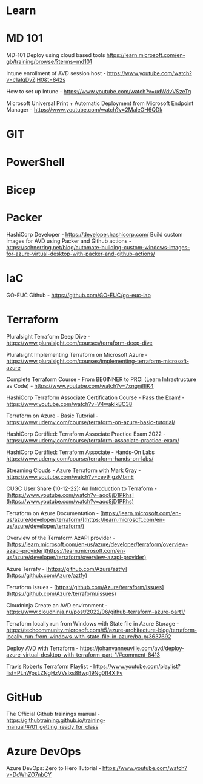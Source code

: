 # **Learn**

# MD 101
MD-101 Deploy using cloud based tools https://learn.microsoft.com/en-gb/training/browse/?terms=md101

Intune enrollment of AVD session host - https://www.youtube.com/watch?v=c1aIqDvZjH0&t=842s

How to set up Intune - https://www.youtube.com/watch?v=udWdvVSzeTg

Microsoft Universal Print + Automatic Deployment from Microsoft Endpoint Manager - https://www.youtube.com/watch?v=2MaleOH6QDk
# GIT

# PowerShell

# Bicep

# Packer

HashiCorp Developer - https://developer.hashicorp.com/
Build custom images for AVD using Packer and Github actions - https://schnerring.net/blog/automate-building-custom-windows-images-for-azure-virtual-desktop-with-packer-and-github-actions/


# IaC

GO-EUC Github - https://github.com/GO-EUC/go-euc-lab

# Terraform

Pluralsight Terraform Deep Dive - https://www.pluralsight.com/courses/terraform-deep-dive

Pluralsight Implementing Terraform on Microsoft Azure - https://www.pluralsight.com/courses/implementing-terraform-microsoft-azure

Complete Terraform Course - From BEGINNER to PRO! (Learn Infrastructure as Code) - https://www.youtube.com/watch?v=7xngnjfIlK4

HashiCorp Terraform Associate Certification Course - Pass the Exam! - https://www.youtube.com/watch?v=V4waklkBC38

Terraform on Azure - Basic Tutorial - https://www.udemy.com/course/terraform-on-azure-basic-tutorial/

HashiCorp Certified: Terraform Associate Practice Exam 2022 - https://www.udemy.com/course/terraform-associate-practice-exam/

HashiCorp Certified: Terraform Associate - Hands-On Labs https://www.udemy.com/course/terraform-hands-on-labs/

Streaming Clouds - Azure Terraform with Mark Gray - https://www.youtube.com/watch?v=cev9_gzMbmE

CUGC User Share (10-12-22): An Introduction to Terraform - [https://www.youtube.com/watch?v=aoo8jD1PRhs](https://www.youtube.com/watch?v=aoo8jD1PRhs)

Terraform on Azure Documentation - [https://learn.microsoft.com/en-us/azure/developer/terraform/](https://learn.microsoft.com/en-us/azure/developer/terraform/)

Overview of the Terraform AzAPI provider - [https://learn.microsoft.com/en-us/azure/developer/terraform/overview-azapi-provider](https://learn.microsoft.com/en-us/azure/developer/terraform/overview-azapi-provider)

Azure Terrafy - [https://github.com/Azure/aztfy](https://github.com/Azure/aztfy)

Terraform issues - [https://github.com/Azure/terraform/issues](https://github.com/Azure/terraform/issues)

Cloudninja Create an AVD environment - https://www.cloudninja.nu/post/2022/06/github-terraform-azure-part1/

Terraform locally run from Windows with State file in Azure Storage - https://techcommunity.microsoft.com/t5/azure-architecture-blog/terraform-locally-run-from-windows-with-state-file-in-azure/ba-p/3637692

Deploy AVD with Terraform - https://johanvanneuville.com/avd/deploy-azure-virtual-desktop-with-terraform-part-1/#comment-8413

Travis Roberts Terraform Playlist - https://www.youtube.com/playlist?list=PLnWpsLZNgHzVVslxs8Bwq19Ng0ff4XlFv


# GitHub

The Official Github trainings manual - https://githubtraining.github.io/training-manual/#/01_getting_ready_for_class


# Azure DevOps

Azure DevOps: Zero to Hero Tutorial - https://www.youtube.com/watch?v=DoWhZO7nbCY
